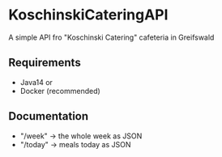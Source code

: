 # KoschinskiCateringAPI
A simple API fro "Koschinski Catering" cafeteria in Greifswald

## Requirements
- Java14
or
- Docker (recommended)

## Documentation

- "/week" -> the whole week as JSON
- "/today" -> meals today as JSON
